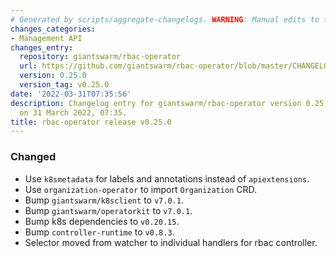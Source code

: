 ```yaml
---
# Generated by scripts/aggregate-changelogs. WARNING: Manual edits to this files will be overwritten.
changes_categories:
- Management API
changes_entry:
  repository: giantswarm/rbac-operator
  url: https://github.com/giantswarm/rbac-operator/blob/master/CHANGELOG.md#0250---2022-03-31
  version: 0.25.0
  version_tag: v0.25.0
date: '2022-03-31T07:35:56'
description: Changelog entry for giantswarm/rbac-operator version 0.25.0, published
  on 31 March 2022, 07:35.
title: rbac-operator release v0.25.0
---
```


### Changed
- Use `k8smetadata` for labels and annotations instead of `apiextensions`.
- Use `organization-operator` to import `Organization` CRD.
- Bump `giantswarm/k8sclient` to `v7.0.1`.
- Bump `giantswarm/operatorkit` to `v7.0.1`.
- Bump k8s dependencies to `v0.20.15`.
- Bump `controller-runtime` to `v0.8.3`.
- Selector moved from watcher to individual handlers for rbac controller.
